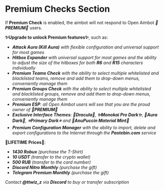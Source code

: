 # Premium Checks Section

If **Premium Check** is enabled, the aimbot will not respond to Open Aimbot ***💫PREMIUM💫*** users.

**✨Upgrade to unlock Premium features✨**, such as:
- ***Attack Aura (Kill Aura)** with flexible configuration and universal support for most games*
- ***Hitbox Expander** with universal support for most games and the ability to adjust the size of the hitboxes for both **R6** and **R15** characters individually*
- ***Premium Teams Check** with the ability to select multiple whitelisted and blacklisted teams, remove and add them to drop-down menus, conveniently manage them*
- ***Premium Groups Check** with the ability to select multiple whitelisted and blacklisted groups, remove and add them to drop-down menus, conveniently manage them*
- ***Premium ESP**: all Open Aimbot users will see that you are the proud owner of **💫PREMIUM💫***
- ***Exclusive Interface Themes**: **💫Dracula💫**, **✨Monokai Pro Dark✨**, **🌟Aura Dark🌟**, **⭐Primary Dark⭐** and **🤩AnuPuccin Material Mint🤩***
- ***Premium Configuration Manager** with the ability to import, delete and export configurations to the Internet through the **Pastebin.com** service*

**💸LIFETIME Prices💸**:
- ***1430 Robux** (purchase the T-Shirt)*
- ***10 USDT** (transfer to the crypto wallet)*
- ***500 RUB** (transfer to the card number)*
- ***Discord Nitro Monthly** (purchase the gift)*
- ***Telegram Premium Monthly** (purchase the gift)*

*Contact **@ttwiz_z** via **Discord** to buy or transfer subscription*